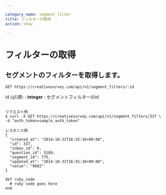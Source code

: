 ```yaml
---

category_name: segment_filter
title: フィルターの取得
action: show

---
```


# フィルターの取得

## セグメントのフィルターを取得します。

`GET https://creativesurvey.com/api/v1/segment_filters/:id`

id _(必須)_:
: __integer__
: セグメントフィルターのid

~~~

リクエスト例
$ curl -X GET https://creativesurvey.com/api/v1/segment_filters/337 \
-d "auth_token=sample_auth_token"

レスポンス例
{
  "created_at": "2014-10-31T16:55:16+09:00",
  "id": 337,
  "inbox_id": 6,
  "question_id": 5189,
  "segment_id": 775,
  "updated_at": "2014-10-31T16:55:16+09:00",
  "value": "9682"
}

~~~

~~~
def ruby_code
  # ruby code goes here
end
~~~

